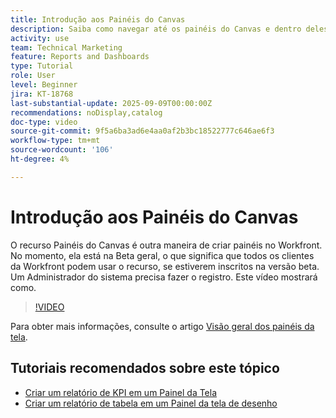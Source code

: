 ```yaml
---
title: Introdução aos Painéis do Canvas
description: Saiba como navegar até os painéis do Canvas e dentro deles e como criar um painel simples com relatórios existentes.
activity: use
team: Technical Marketing
feature: Reports and Dashboards
type: Tutorial
role: User
level: Beginner
jira: KT-18768
last-substantial-update: 2025-09-09T00:00:00Z
recommendations: noDisplay,catalog
doc-type: video
source-git-commit: 9f5a6ba3ad6e4aa0af2b3bc18522777c646ae6f3
workflow-type: tm+mt
source-wordcount: '106'
ht-degree: 4%

---
```


# Introdução aos Painéis do Canvas

O recurso Painéis do Canvas é outra maneira de criar painéis no Workfront. No momento, ela está na Beta geral, o que significa que todos os clientes da Workfront podem usar o recurso, se estiverem inscritos na versão beta. Um Administrador do sistema precisa fazer o registro. Este vídeo mostrará como.

>[!VIDEO](https://video.tv.adobe.com/v/3474020/?quality=12&learn=on&enablevpops)

Para obter mais informações, consulte o artigo [Visão geral dos painéis da tela](https://experienceleague.adobe.com/pt-br/docs/workfront/using/reporting/canvas-dashboards/canvas-dashboards-overview).

## Tutoriais recomendados sobre este tópico

* [Criar um relatório de KPI em um Painel da Tela](/help/reporting/canvas-dashboards/create-a-kpi-report-on-a-canvas-dashboard.md)
* [Criar um relatório de tabela em um Painel da tela de desenho](/help/reporting/canvas-dashboards/create-a-table-report-on-a-canvas-dashboard.md)
